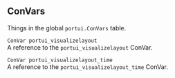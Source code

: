 ## ConVars
Things in the global `portui.ConVars` table.

`ConVar portui_visualizelayout` \
A reference to the `portui_visualizelayout` ConVar.

`ConVar portui_visualizelayout_time` \
A reference to the `portui_visualizelayout_time` ConVar.
